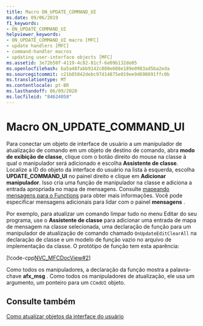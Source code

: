 ```yaml
---
title: Macro ON_UPDATE_COMMAND_UI
ms.date: 09/06/2019
f1_keywords:
- ON_UPDATE_COMMAND_UI
helpviewer_keywords:
- ON_UPDATE_COMMAND_UI macro [MFC]
- update handlers [MFC]
- command-handler macros
- updating user-interface objects [MFC]
ms.assetid: 3e72b50f-4119-4c82-81cf-6e09b132de05
ms.openlocfilehash: ba5a48fabb9142c080e688e189e0983ad5ba2eda
ms.sourcegitcommit: c21b05042debc97d14875e019ee9d698691ffc0b
ms.translationtype: MT
ms.contentlocale: pt-BR
ms.lasthandoff: 06/09/2020
ms.locfileid: "84624058"
---
```

# <a name="on_update_command_ui-macro"></a>Macro ON_UPDATE_COMMAND_UI

Para conectar um objeto de interface de usuário a um manipulador de atualização de comando em um objeto de destino de comando, abra **modo de exibição de classe**, clique com o botão direito do mouse na classe à qual o manipulador será adicionado e escolha **Assistente de classe**. Localize a ID do objeto da interface do usuário na lista à esquerda, escolha **UPDATE_COMMAND_UI** no painel direito e clique em **Adicionar manipulador**. Isso cria uma função de manipulador na classe e adiciona a entrada apropriada no mapa de mensagens. Consulte [mapeando mensagens para o Functions](reference/mapping-messages-to-functions.md) para obter mais informações. Você pode especificar mensagens adicionais para lidar com o painel **mensagens** .

Por exemplo, para atualizar um comando limpar tudo no menu Editar do seu programa, use o **Assistente de classe** para adicionar uma entrada de mapa de mensagem na classe selecionada, uma declaração de função para um manipulador de atualização de comando chamado `OnUpdateEditClearAll` na declaração de classe e um modelo de função vazio no arquivo de implementação da classe. O protótipo de função tem esta aparência:

[!code-cpp[NVC_MFCDocView#2](codesnippet/cpp/on-update-command-ui-macro_1.h)]

Como todos os manipuladores, a declaração da função mostra a palavra-chave **afx_msg** . Como todos os manipuladores de atualização, ele usa um argumento, um ponteiro para um `CCmdUI` objeto.

## <a name="see-also"></a>Consulte também

[Como atualizar objetos da interface do usuário](how-to-update-user-interface-objects.md)
